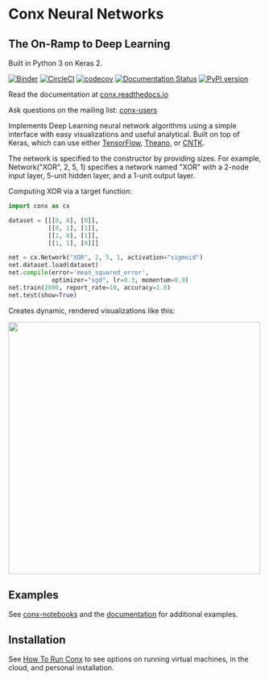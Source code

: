 # Conx Neural Networks

## The On-Ramp to Deep Learning

Built in Python 3 on Keras 2.

[![Binder](https://mybinder.org/badge.svg)](https://mybinder.org/v2/gh/Calysto/conx/master?filepath=binder%2Findex.ipynb) [![CircleCI](https://circleci.com/gh/Calysto/conx/tree/master.svg?style=svg)](https://circleci.com/gh/Calysto/conx/tree/master) [![codecov](https://codecov.io/gh/Calysto/conx/branch/master/graph/badge.svg)](https://codecov.io/gh/Calysto/conx) [![Documentation Status](https://readthedocs.org/projects/conx/badge/?version=latest)](http://conx.readthedocs.io/en/latest/?badge=latest) [![PyPI version](https://badge.fury.io/py/conx.svg)](https://badge.fury.io/py/conx)

Read the documentation at [conx.readthedocs.io](http://conx.readthedocs.io/)

Ask questions on the mailing list: [conx-users](https://groups.google.com/forum/#!forum/conx-users)

Implements Deep Learning neural network algorithms using a simple interface with easy visualizations and useful analytical. Built on top of Keras, which can use either [TensorFlow](https://www.tensorflow.org/), [Theano](http://www.deeplearning.net/software/theano/), or [CNTK](https://www.cntk.ai/pythondocs/).

The network is specified to the constructor by providing sizes. For example, Network("XOR", 2, 5, 1) specifies a network named "XOR" with a 2-node input layer, 5-unit hidden layer, and a 1-unit output layer.

Computing XOR via a target function:

```python
import conx as cx

dataset = [[[0, 0], [0]],
           [[0, 1], [1]],
           [[1, 0], [1]],
           [[1, 1], [0]]]

net = cx.Network("XOR", 2, 5, 1, activation="sigmoid")
net.dataset.load(dataset)
net.compile(error='mean_squared_error',
            optimizer="sgd", lr=0.3, momentum=0.9)
net.train(2000, report_rate=10, accuracy=1.0)
net.test(show=True)
```

Creates dynamic, rendered visualizations like this:

<img src="https://raw.githubusercontent.com/Calysto/conx-notebooks/master/network.png" width="500"></img>

## Examples

See [conx-notebooks](https://github.com/Calysto/conx-notebooks/blob/master/00_Index.ipynb) and the [documentation](http://conx.readthedocs.io/en/latest/) for additional examples.

## Installation

See [How To Run Conx](https://github.com/Calysto/conx-notebooks/tree/master/HowToRun#how-to-run-conx)
to see options on running virtual machines, in the cloud, and personal
installation.
